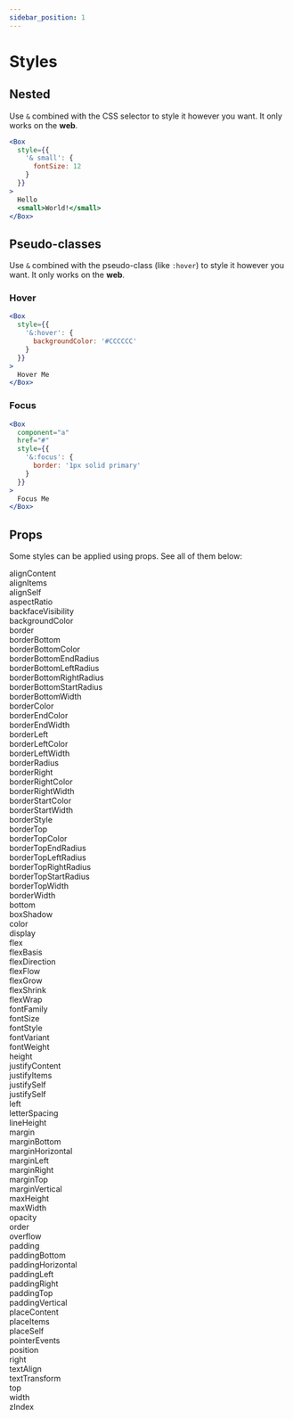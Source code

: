 ```yaml
---
sidebar_position: 1
---
```


# Styles

## Nested

Use `&` combined with the CSS selector to style it however you want. It only works on the **web**.

```jsx live
<Box
  style={{
    '& small': {
      fontSize: 12
    }
  }}
>
  Hello
  <small>World!</small>
</Box>
```

## Pseudo-classes

Use `&` combined with the pseudo-class (like `:hover`) to style it however you want. It only works on the **web**.

### Hover

```jsx live
<Box
  style={{
    '&:hover': {
      backgroundColor: '#CCCCCC'
    }
  }}
>
  Hover Me
</Box>
```

### Focus

```jsx live
<Box
  component="a"
  href="#"
  style={{
    '&:focus': {
      border: '1px solid primary'
    }
  }}
>
  Focus Me
</Box>
```

## Props

Some styles can be applied using props. See all of them below:

alignContent<br/>
alignItems<br/>
alignSelf<br/>
aspectRatio<br/>
backfaceVisibility<br/>
backgroundColor<br/>
border<br/>
borderBottom<br/>
borderBottomColor<br/>
borderBottomEndRadius<br/>
borderBottomLeftRadius<br/>
borderBottomRightRadius<br/>
borderBottomStartRadius<br/>
borderBottomWidth<br/>
borderColor<br/>
borderEndColor<br/>
borderEndWidth<br/>
borderLeft<br/>
borderLeftColor<br/>
borderLeftWidth<br/>
borderRadius<br/>
borderRight<br/>
borderRightColor<br/>
borderRightWidth<br/>
borderStartColor<br/>
borderStartWidth<br/>
borderStyle<br/>
borderTop<br/>
borderTopColor<br/>
borderTopEndRadius<br/>
borderTopLeftRadius<br/>
borderTopRightRadius<br/>
borderTopStartRadius<br/>
borderTopWidth<br/>
borderWidth<br/>
bottom<br/>
boxShadow<br/>
color<br/>
display<br/>
flex<br/>
flexBasis<br/>
flexDirection<br/>
flexFlow<br/>
flexGrow<br/>
flexShrink<br/>
flexWrap<br/>
fontFamily<br/>
fontSize<br/>
fontStyle<br/>
fontVariant<br/>
fontWeight<br/>
height<br/>
justifyContent<br/>
justifyItems<br/>
justifySelf<br/>
justifySelf<br/>
left<br/>
letterSpacing<br/>
lineHeight<br/>
margin<br/>
marginBottom<br/>
marginHorizontal<br/>
marginLeft<br/>
marginRight<br/>
marginTop<br/>
marginVertical<br/>
maxHeight<br/>
maxWidth<br/>
opacity<br/>
order<br/>
overflow<br/>
padding<br/>
paddingBottom<br/>
paddingHorizontal<br/>
paddingLeft<br/>
paddingRight<br/>
paddingTop<br/>
paddingVertical<br/>
placeContent<br/>
placeItems<br/>
placeSelf<br/>
pointerEvents<br/>
position<br/>
right<br/>
textAlign<br/>
textTransform<br/>
top<br/>
width<br/>
zIndex<br/>
